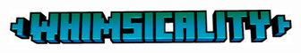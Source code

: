 ![](https://github.com/3944Realms/R39_s_Whimsy_NeoForgeModProject/blob/master/src/main/resources/whimscality.png?raw=true)
